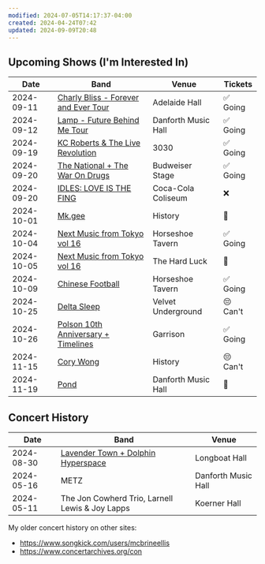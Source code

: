 ```yaml
---
modified: 2024-07-05T14:17:37-04:00
created: 2024-04-24T07:42
updated: 2024-09-09T20:48
---
```

## Upcoming Shows (I'm Interested In)

| Date       | Band                                                                                                                                         | Venue               | Tickets  |
| ---------- | -------------------------------------------------------------------------------------------------------------------------------------------- | ------------------- | -------- |
| 2024-09-11 | [Charly Bliss - Forever and Ever Tour](https://admitone.com/events/charly-bliss-toronto-9554042)                                             | Adelaide Hall       | ✅ Going  |
| 2024-09-12 | [Lamp - Future Behind Me Tour](https://www.ticketmaster.ca/lamp-future-behind-me-tour-toronto-ontario-09-12-2024/event/10006098D1C328C5)     | Danforth Music Hall | ✅ Going  |
| 2024-09-19 | [KC Roberts & The Live Revolution](https://www.eventbrite.ca/e/etobicoke-jazz-festival-2024-tickets-978427662477)                            | 3030                | ✅ Going  |
| 2024-09-20 | [The National + The War On Drugs](https://www.ticketmaster.ca/the-national-and-the-war-on-toronto-ontario-09-20-2024/event/10006056B10B139A) | Budweiser Stage     | ✅ Going  |
| 2024-09-20 | [IDLES: LOVE IS THE FING](https://www.ticketmaster.ca/idles-love-is-the-fing-tour-toronto-ontario-09-20-2024/event/10005F7CDB8C4BA4)         | Coca-Cola Coliseum  | ❌        |
| 2024-10-01 | [Mk.gee](https://www.ticketmaster.ca/mkgee-toronto-ontario-10-01-2024/event/100060C6C2C2588C)                                                | History             | 🤔       |
| 2024-10-04 | [Next Music from Tokyo vol 16](https://www.ticketweb.ca/event/next-music-from-tokyo-vol-the-horseshoe-tavern-tickets/13692883)               | Horseshoe Tavern    | ✅ Going  |
| 2024-10-05 | [Next Music from Tokyo vol 16](https://www.ticketweb.ca/event/next-music-from-tokyo-vol-the-horseshoe-tavern-tickets/13692883)               | The Hard Luck       | 🤔       |
| 2024-10-09 | [Chinese Football](https://www.ticketweb.ca/event/chinese-football-presented-the-horseshoe-tavern-tickets/13551584)                          | Horseshoe Tavern    | ✅ Going  |
| 2024-10-25 | [Delta Sleep](https://www.ticketmaster.ca/event/100060FA0B545E08)                                                                            | Velvet Underground  | 😔 Can't |
| 2024-10-26 | [Polson 10th Anniversary + Timelines](https://dice.fm/partner/dice/event/q22nrp-polson-26th-oct-the-garrison-toronto-tickets)                | Garrison            | ✅ Going  |
| 2024-11-15 | [Cory Wong](https://link.seated.com/a2e48d6e-1559-4f96-9fef-0314e6b40fd4)                                                                    | History             | 😔 Can't |
| 2024-11-19 | [Pond](https://www.ticketmaster.ca/event/100060B7D758376E)                                                                                   | Danforth Music Hall | 🤔       |
## Concert History

| Date       | Band                                                                                                    | Venue               |
| ---------- | ------------------------------------------------------------------------------------------------------- | ------------------- |
| 2024-08-30 | [Lavender Town + Dolphin Hyperspace](https://www.showclix.com/event/lavender-town-w-dolphin-hyperspace) | Longboat Hall       |
| 2024-05-16 | METZ                                                                                                    | Danforth Music Hall |
| 2024-05-11 | The Jon Cowherd Trio, Larnell Lewis & Joy Lapps                                                         | Koerner Hall        |
My older concert history on other sites:
- https://www.songkick.com/users/mcbrineellis
- https://www.concertarchives.org/con